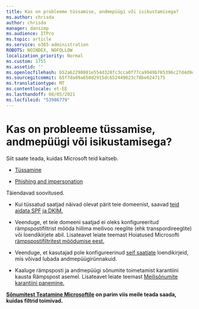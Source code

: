 ```yaml
---
title: Kas on probleeme tüssamise, andmepüügi või isikustamisega?
ms.author: chrisda
author: chrisda
manager: dansimp
ms.audience: ITPro
ms.topic: article
ms.service: o365-administration
ROBOTS: NOINDEX, NOFOLLOW
localization_priority: Normal
ms.custom: 1755
ms.assetid: ''
ms.openlocfilehash: b52a62298081e554d328fc3cca0f77ca9949b765396c27d4d9da247f411d6d2c
ms.sourcegitcommit: b5f7da89a650d2915dc652449623c78be6247175
ms.translationtype: MT
ms.contentlocale: et-EE
ms.lasthandoff: 08/05/2021
ms.locfileid: "53986779"
---
```

# <a name="issues-with-spoofing-phishing-or-impersonation"></a>Kas on probleeme tüssamise, andmepüügi või isikustamisega?

Siit saate teada, kuidas Microsoft teid kaitseb.

- [Tüssamine](https://docs.microsoft.com/microsoft-365/security/office-365-security/anti-spoofing-protection)

- [Phishing and impersonation](https://docs.microsoft.com/microsoft-365/security/office-365-security/atp-anti-phishing)

Täiendavad soovitused.

- Kui tüssatud saatjad näivad olevat pärit teie domeenist, saavad [teid aidata SPF](https://docs.microsoft.com/microsoft-365/security/office-365-security/set-up-spf-in-office-365-to-help-prevent-spoofing) [ja DKIM.](https://docs.microsoft.com/microsoft-365/security/office-365-security/use-dkim-to-validate-outbound-email)

- Veenduge, et teie domeeni saatjad ei oleks konfigureeritud rämpspostifiltrist mööda hiilima meilivoo reeglite (ehk transpordireeglite) või loendikirjete abil. Lisateavet leiate teemast Hoiatused Microsofti [rämpspostifiltritest möödumise eest.](https://docs.microsoft.com/exchange/troubleshoot/antispam/cautions-against-bypassing-spam-filters)

- Veenduge, et kasutajad pole konfigureerinud [seif saatjate](https://support.office.com/article/BE1BAEA0-BEAB-4A30-B968-9004332336CE) loendikirjeid, mis võivad lubada andmepüügirünnakuid.

- Kaaluge rämpsposti ja andmepüügi sõnumite toimetamist karantiini kausta Rämpspost asemel. Lisateavet leiate teemast [Meilisõnumite karantiini panemine.](https://docs.microsoft.com/microsoft-365/security/office-365-security/quarantine-email-messages)

**[Sõnumitest Teatamine Microsoftile](https://support.office.com/article/b5caa9f1-cdf3-4443-af8c-ff724ea719d2) on parim viis meile teada saada, kuidas filtrid toimivad.**
